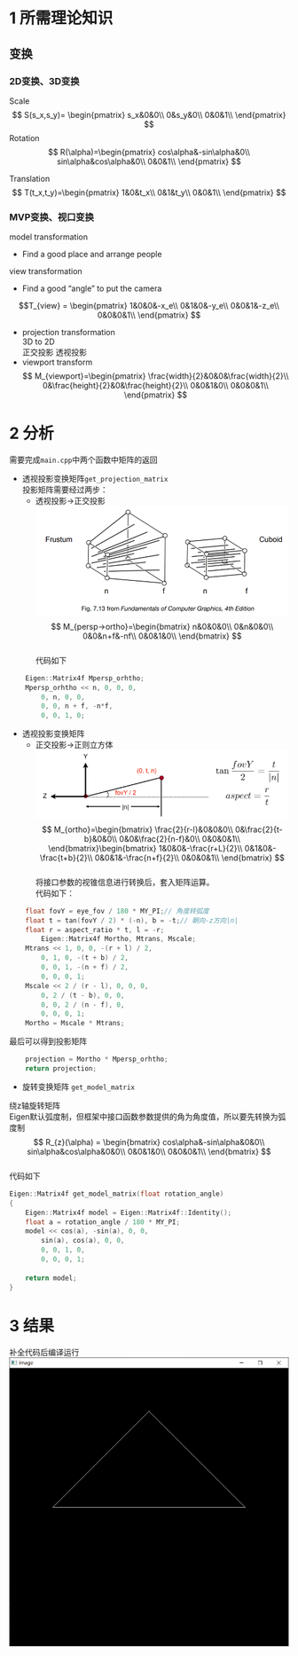 # 1 所需理论知识
## 变换
### 2D变换、3D变换
Scale
$$
S(s_x,s_y)=
\begin{pmatrix}
    s_x&0&0\\
    0&s_y&0\\
    0&0&1\\
\end{pmatrix}
$$
Rotation  
$$
R(\alpha)=\begin{pmatrix}
    cos\alpha&-sin\alpha&0\\
    sin\alpha&cos\alpha&0\\
    0&0&1\\
\end{pmatrix}
$$ 

Translation  
$$
T(t_x,t_y)=\begin{pmatrix}
    1&0&t_x\\
    0&1&t_y\\
    0&0&1\\
\end{pmatrix}
$$
### MVP变换、视口变换
model transformation  
- Find a good place and arrange people

view transformation  
- Find a good “angle” to put the camera 
  

  
$$T_{view} = \begin{pmatrix}
1&0&0&-x_e\\
0&1&0&-y_e\\
0&0&1&-z_e\\
0&0&0&1\\
\end{pmatrix}   
$$


- projection transformation  
3D to 2D  
正交投影  透视投影
- viewport transform
$$
M_{viewport}=\begin{pmatrix}
    \frac{width}{2}&0&0&\frac{width}{2}\\
    0&\frac{height}{2}&0&\frac{height}{2}\\
    0&0&1&0\\
    0&0&0&1\\
\end{pmatrix}  
$$
# 2 分析

需要完成`main.cpp`中两个函数中矩阵的返回
- 透视投影变换矩阵`get_projection_matrix`   
投影矩阵需要经过两步：
  - 透视投影->正交投影
![](ortho%20projection.png)  
$$
M_{persp->ortho}=\begin{bmatrix}
    n&0&0&0\\
    0&n&0&0\\
    0&0&n+f&-nf\\
    0&0&1&0\\
\end{bmatrix}  
$$  
代码如下  
```C++
    Eigen::Matrix4f Mpersp_orhtho;
    Mpersp_orhtho << n, 0, 0, 0,
        0, n, 0, 0,
        0, 0, n + f, -n*f,
        0, 0, 1, 0;
``` 
- 透视投影变换矩阵
  - 正交投影->正则立方体  
![](视锥.png)
$$
M_{ortho}=\begin{bmatrix}
    \frac{2}{r-l}&0&0&0\\
    0&\frac{2}{t-b}&0&0\\
    0&0&\frac{2}{n-f}&0\\
    0&0&0&1\\
\end{bmatrix}\begin{bmatrix}
    1&0&0&-\frac{r+L}{2}\\
    0&1&0&-\frac{t+b}{2}\\
    0&0&1&-\frac{n+f}{2}\\
    0&0&0&1\\
\end{bmatrix}
$$  
将接口参数的视锥信息进行转换后，套入矩阵运算。  
代码如下：  
```C++
    float fovY = eye_fov / 180 * MY_PI;// 角度转弧度
    float t = tan(fovY / 2) * (-n), b = -t;// 朝向-z方向|n|
    float r = aspect_ratio * t, l = -r;
        Eigen::Matrix4f Mortho, Mtrans, Mscale;
    Mtrans << 1, 0, 0, -(r + l) / 2,
        0, 1, 0, -(t + b) / 2,
        0, 0, 1, -(n + f) / 2,
        0, 0, 0, 1;
    Mscale << 2 / (r - l), 0, 0, 0,
        0, 2 / (t - b), 0, 0,
        0, 0, 2 / (n - f), 0,
        0, 0, 0, 1;
    Mortho = Mscale * Mtrans;
```  
最后可以得到投影矩阵
```C++
    projection = Mortho * Mpersp_orhtho;
    return projection;
```
- 旋转变换矩阵 `get_model_matrix`  

绕z轴旋转矩阵  
Eigen默认弧度制，但框架中接口函数参数提供的角为角度值，所以要先转换为弧度制
$$
R_{z}(\alpha) = \begin{bmatrix}
cos\alpha&-sin\alpha&0&0\\
sin\alpha&cos\alpha&0&0\\
0&0&1&0\\
0&0&0&1\\
\end{bmatrix} 
$$  
代码如下
```C++
Eigen::Matrix4f get_model_matrix(float rotation_angle)
{
    Eigen::Matrix4f model = Eigen::Matrix4f::Identity();
    float a = rotation_angle / 180 * MY_PI;
    model << cos(a), -sin(a), 0, 0,
        sin(a), cos(a), 0, 0,
        0, 0, 1, 0,
        0, 0, 0, 1;

    return model;
}
```  
# 3 结果
补全代码后编译运行  
![](./result.png)